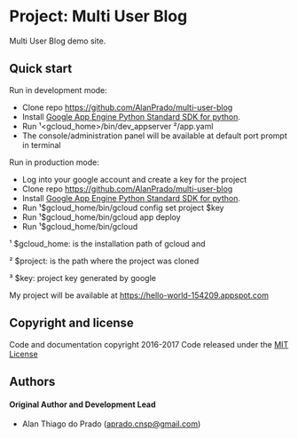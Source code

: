 # Project: Multi User Blog

Multi User Blog demo site.

## Quick start

Run in development mode:

- Clone repo https://github.com/AlanPrado/multi-user-blog
- Install [Google App Engine Python Standard SDK for python](https://cloud.google.com/appengine/docs/python/quickstart).
- Run ¹<gcloud_home>/bin/dev_appserver ²<project>/app.yaml
- The console/administration panel will be available at default port prompt in terminal

Run in production mode:

- Log into your google account and create a key for the project
- Clone repo https://github.com/AlanPrado/multi-user-blog
- Install [Google App Engine Python Standard SDK for python](https://cloud.google.com/appengine/docs/python/quickstart).
- Run ¹$gcloud_home/bin/gcloud config set project $key
- Run ¹$gcloud_home/bin/gcloud app deploy
- Run ¹$gcloud_home/bin/gcloud


¹ $gcloud_home: is the installation path of gcloud and

² $project: is the path where the project was cloned

³ $key: project key generated by google

My project will be available at https://hello-world-154209.appspot.com

## Copyright and license
Code and documentation copyright 2016-2017 Code released under the [MIT License](https://github.com/AlanPrado/multi-user-blog/blob/master/LICENSE)

## Authors

#### Original Author and Development Lead

- Alan Thiago do Prado (aprado.cnsp@gmail.com)
